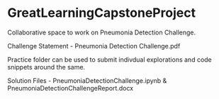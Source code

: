 # GreatLearningCapstoneProject

Collaborative space to work on Pneumonia Detection Challenge.

Challenge Statement - Pneumonia Detection Challenge.pdf

Practice folder can be used to submit indivdual explorations and code snippets around the same.

Solution Files - PneumoniaDetectionChallenge.ipynb & PneumoniaDetectionChallengeReport.docx
